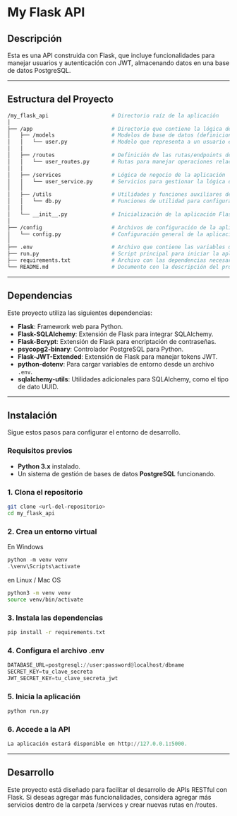 # My Flask API

## Descripción

Esta es una API construida con Flask, que incluye funcionalidades para manejar usuarios y autenticación con JWT, almacenando datos en una base de datos PostgreSQL.

---

## Estructura del Proyecto

```bash
/my_flask_api                    # Directorio raíz de la aplicación
│
├── /app                         # Directorio que contiene la lógica de la aplicación
│   ├── /models                  # Modelos de base de datos (definiciones de tablas y relaciones)
│   │   └── user.py              # Modelo que representa a un usuario en la base de datos
│   │
│   ├── /routes                  # Definición de las rutas/endpoints de la API
│   │   └── user_routes.py       # Rutas para manejar operaciones relacionadas con los usuarios
│   │
│   ├── /services                # Lógica de negocio de la aplicación
│   │   └── user_service.py      # Servicios para gestionar la lógica detrás de las operaciones de usuarios
│   │
│   ├── /utils                   # Utilidades y funciones auxiliares de la aplicación
│   │   └── db.py                # Funciones de utilidad para configurar y conectar a la base de datos
│   │
│   └── __init__.py              # Inicialización de la aplicación Flask y sus componentes
│
├── /config                      # Archivos de configuración de la aplicación
│   └── config.py                # Configuración general de la aplicación (claves, bases de datos, etc.)
│
├── .env                         # Archivo que contiene las variables de entorno (clave secreta, configuración de base de datos, etc.)
├── run.py                       # Script principal para iniciar la aplicación Flask
├── requirements.txt             # Archivo con las dependencias necesarias para el proyecto (Flask, Flask-SQLAlchemy, etc.)
└── README.md                    # Documento con la descripción del proyecto, instalación y guía de uso
```

---

## Dependencias

Este proyecto utiliza las siguientes dependencias:

- **Flask**: Framework web para Python.
- **Flask-SQLAlchemy**: Extensión de Flask para integrar SQLAlchemy.
- **Flask-Bcrypt**: Extensión de Flask para encriptación de contraseñas.
- **psycopg2-binary**: Controlador PostgreSQL para Python.
- **Flask-JWT-Extended**: Extensión de Flask para manejar tokens JWT.
- **python-dotenv**: Para cargar variables de entorno desde un archivo `.env`.
- **sqlalchemy-utils**: Utilidades adicionales para SQLAlchemy, como el tipo de dato UUID.

---

## Instalación

Sigue estos pasos para configurar el entorno de desarrollo.

### Requisitos previos

- **Python 3.x** instalado.
- Un sistema de gestión de bases de datos **PostgreSQL** funcionando.

### 1. Clona el repositorio

```bash
git clone <url-del-repositorio>
cd my_flask_api
```

### 2. Crea un entorno virtual

En Windows

```powershell
python -m venv venv
.\venv\Scripts\activate
```

en Linux / Mac OS

```bash
python3 -m venv venv
source venv/bin/activate
```

### 3. Instala las dependencias

```bash
pip install -r requirements.txt
```

### 4. Configura el archivo .env

```python
DATABASE_URL=postgresql://user:password@localhost/dbname
SECRET_KEY=tu_clave_secreta
JWT_SECRET_KEY=tu_clave_secreta_jwt
```

### 5. Inicia la aplicación

```bash
python run.py
```

### 6. Accede a la API

```python
La aplicación estará disponible en http://127.0.0.1:5000.
```

---

## Desarrollo

Este proyecto está diseñado para facilitar el desarrollo de APIs RESTful con Flask. Si deseas agregar más funcionalidades, considera agregar más servicios dentro de la carpeta /services y crear nuevas rutas en /routes.
